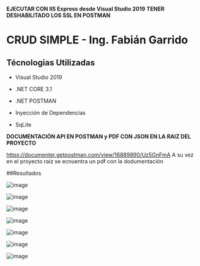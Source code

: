 
**EJECUTAR CON IIS Express desde Visual Studio 2019**
**TENER DESHABILITADO LOS SSL EN POSTMAN**

# CRUD SIMPLE - Ing. Fabián Garrido

## Técnologias Utilizadas 

- Visual Studio 2019


- .NET CORE 3.1


- .NET POSTMAN


- Inyección de Dependencias

- SqLite

**__DOCUMENTACIÓN API EN POSTMAN__ y PDF CON JSON EN LA RAIZ DEL PROYECTO**

https://documenter.getpostman.com/view/16889890/Uz5GnFmA
A su vez en el proyecto raíz se ecnuentra un pdf con la dodumentación

##Resultados

![image](https://user-images.githubusercontent.com/46567000/171810771-4dabef6f-80f1-4c83-a336-6c6538b60594.png)



![image](https://user-images.githubusercontent.com/46567000/171810796-f97deb21-7fab-4898-af3a-b9f47400874b.png)



![image](https://user-images.githubusercontent.com/46567000/171810826-3fc654c4-02c7-4428-8ba4-173287f4c0a9.png)



![image](https://user-images.githubusercontent.com/46567000/171810853-e26cbdf5-ccf4-46ba-a08a-c1ce5230c8cd.png)



![image](https://user-images.githubusercontent.com/46567000/171810885-7b8a840d-3c0d-4eb4-8cb5-23bcd5d5fe45.png)



![image](https://user-images.githubusercontent.com/46567000/171810913-1d03ce01-3d05-4689-bdae-59a1249f516c.png)



![image](https://user-images.githubusercontent.com/46567000/171810937-7a305cc3-31e0-4c0f-9f8c-989733c9076c.png)





